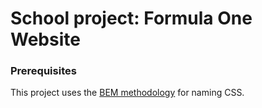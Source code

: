 # School project: Formula One Website

### Prerequisites
This project uses the [BEM methodology](https://en.bem.info/methodology/naming-convention/) for naming CSS.
